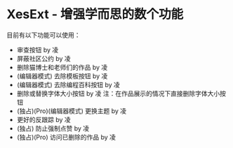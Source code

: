 # XesExt - 增强学而思的数个功能

目前有以下功能可以使用：
- 审查按钮 by 凌
- 屏蔽社区公约 by 凌
- 删除猫博士和老师们的作品 by 凌
- (编辑器模式) 去除模板按钮 by 凌
- (编辑器模式) 去除编程百科按钮 by 凌
- 删除或替换字体大小按钮 by 凌 注：在作品展示的情况下直接删除字体大小按钮
- (独占)(Pro)(编辑器模式) 更换主题 by 凌
- 更好的反跟踪 by 凌
- (独占) 防止强制点赞 by 凌
- (独占)(Pro) 访问已删除的作品 by 凌
